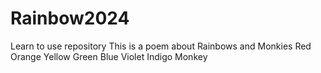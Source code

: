 # Rainbow2024
Learn to use repository
This is a poem about Rainbows and Monkies
Red
Orange
Yellow
Green
Blue
Violet
Indigo
Monkey